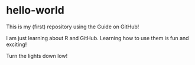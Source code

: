 # hello-world
This is my (first) repository using the Guide on GitHub!

I am just learning about R and GitHub. Learning how to use them is fun and exciting! 

Turn the lights down low!

